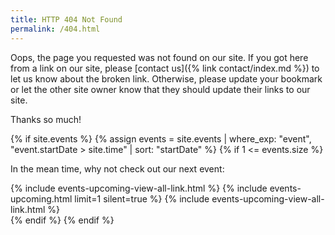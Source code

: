 ```yaml
---
title: HTTP 404 Not Found
permalink: /404.html
---
```


Oops, the page you requested was not found on our site. If you got here from a link on our site, please [contact us]({% link contact/index.md %}) to let us know about the broken link. Otherwise, please update your bookmark or let the other site owner know that they should update their links to our site.

Thanks so much!

{% if site.events %}
{% assign events = site.events | where_exp: "event", "event.startDate > site.time" | sort: "startDate" %}
{% if 1 <= events.size %}

In the mean time, why not check out our next event:

<section>
    {% include events-upcoming-view-all-link.html %}
    {% include events-upcoming.html limit=1 silent=true %}
    {% include events-upcoming-view-all-link.html %}
</section>
{% endif %}
{% endif %}
